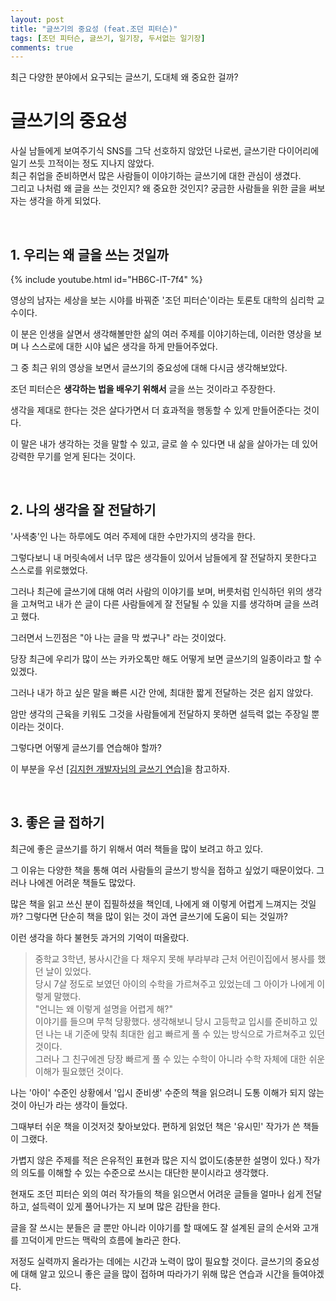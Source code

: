 ```yaml
---
layout: post
title: "글쓰기의 중요성 (feat.조던 피터슨)"
tags: [조던 피터슨, 글쓰기, 일기장, 두서없는 일기장]
comments: true
---
```


최근 다양한 분야에서 요구되는 글쓰기, 도대체 왜 중요한 걸까? 

# 글쓰기의 중요성

사실 남들에게 보여주기식 SNS를 그닥 선호하지 않았던 나로썬, 글쓰기란 다이어리에 일기 쓰듯 끄적이는 정도 지나지 않았다.<br>
최근 취업을 준비하면서 많은 사람들이 이야기하는 글쓰기에 대한 관심이 생겼다.<br>
그리고 나처럼 왜 글을 쓰는 것인지? 왜 중요한 것인지? 궁금한 사람들을 위한 글을 써보자는 생각을 하게 되었다.<br>

<br>

## 1. 우리는 왜 글을 쓰는 것일까

{% include youtube.html id="HB6C-lT-7f4" %}

영상의 남자는 세상을 보는 시야를 바꿔준 '조던 피터슨'이라는 토론토 대학의 심리학 교수이다. <br>

이 분은 인생을 살면서 생각해볼만한 삶의 여러 주제를 이야기하는데, 이러한 영상을 보며 나 스스로에 대한 시야 넓은 생각을 하게 만들어주었다.<br>

그 중 최근 위의 영상을 보면서 글쓰기의 중요성에 대해 다시금 생각해보았다.<br>

조던 피터슨은 **생각하는 법을 배우기 위해서** 글을 쓰는 것이라고 주장한다.<br>

생각을 제대로 한다는 것은 살다가면서 더 효과적을 행동할 수 있게 만들어준다는 것이다.<br>

이 말은 내가 생각하는 것을 말할 수 있고, 글로 쓸 수 있다면 내 삶을 살아가는 데 있어 강력한 무기를 얻게 된다는 것이다.<br>

<br>

## 2. 나의 생각을 잘 전달하기

'사색충'인 나는 하루에도 여러 주제에 대한 수만가지의 생각을 한다.<br>

그렇다보니 내 머릿속에서 너무 많은 생각들이 있어서 남들에게 잘 전달하지 못한다고 스스로를 위로했었다.<br>

그러나 최근에 글쓰기에 대해 여러 사람의 이야기를 보며, 버릇처럼 인식하던 위의 생각을 고쳐먹고 내가 쓴 글이 다른 사람들에게 잘 전달될 수 있을 지를 생각하며 글을 쓰려고 했다.<br>

그러면서 느낀점은 "아 나는 글을 막 썼구나" 라는 것이었다.<br>

당장 최근에 우리가 많이 쓰는 카카오톡만 해도 어떻게 보면 글쓰기의 일종이라고 할 수 있겠다.<br>

그러나 내가 하고 싶은 말을 빠른 시간 안에, 최대한 짧게 전달하는 것은 쉽지 않았다.<br>

암만 생각의 근육을 키워도 그것을 사람들에게 전달하지 못하면 설득력 없는 주장일 뿐이라는 것이다.<br>

그렇다면 어떻게 글쓰기를 연습해야 할까?

이 부분을 우선 [[김지헌 개발자님의 글쓰기 연습]](https://bosl95.github.io/%EA%B8%80%EC%97%B0%EC%8A%B5%EC%9D%98-%EA%B8%B0%EB%B3%B8/)을 참고하자.

<br>

## 3. 좋은 글 접하기

최근에 좋은 글쓰기를 하기 위해서 여러 책들을 많이 보려고 하고 있다.<br>

그 이유는 다양한 책을 통해 여러 사람들의 글쓰기 방식을 접하고 싶었기 때문이었다. 그러나 나에겐 어려운 책들도 많았다.<br>

많은 책을 읽고 쓰신 분이 집필하셨을 책인데, 나에게 왜 이렇게 어렵게 느껴지는 것일까? 그렇다면 단순히 책을 많이 읽는 것이 과연 글쓰기에 도움이 되는 것일까? <br>

이런 생각을 하다 불현듯 과거의 기억이 떠올랐다.<br>

> 중학교 3학년, 봉사시간을 다 채우지 못해 부랴부랴 근처 어린이집에서 봉사를 했던 날이 있었다.<br>
> 당시 7살 정도로 보였던 아이의 수학을 가르쳐주고 있었는데 그 아이가 나에게 이렇게 말했다.<br>
> "언니는 왜 이렇게 설명을 어렵게 해?" <br>
> 이야기를 들으며 무척 당황했다. 생각해보니 당시 고등학교 입시를 준비하고 있던 나는 내 기준에 맞춰 최대한 쉽고 빠르게 풀 수 있는 방식으로 가르쳐주고 있던 것이다.<br>
> 그러나 그 친구에겐 당장 빠르게 풀 수 있는 수학이 아니라 수학 자체에 대한 쉬운 이해가 필요했던 것이다.<br>

나는 '아이' 수준인 상황에서 '입시 준비생' 수준의 책을 읽으려니 도통 이해가 되지 않는 것이 아닌가 라는 생각이 들었다.<br>

그때부터 쉬운 책을 이것저것 찾아보았다. 편하게 읽었던 책은 '유시민' 작가가 쓴 책들이 그랬다.<br>

가볍지 않은 주제를 적은 은유적인 표현과 많은 지식 없이도(충분한 설명이 있다.) 작가의 의도를 이해할 수 있는 수준으로 쓰시는 대단한 분이시라고 생각했다.<br>

현재도 조던 피터슨 외의 여러 작가들의 책을 읽으면서 어려운 글들을 얼마나 쉽게 전달하고, 설득력이 있게 풀어나가는 지 보며 많은 감탄을 한다.<br>

글을 잘 쓰시는 분들은 글 뿐만 아니라 이야기를 할 때에도 잘 설계된 글의 순서와 고개를 끄덕이게 만드는 맥락의 흐름에 놀라곤 한다.<br>

저정도 실력까지 올라가는 데에는 시간과 노력이 많이 필요할 것이다. 글쓰기의 중요성에 대해 알고 있으니 좋은 글을 많이 접하며 따라가기 위해 많은 연습과 시간을 들여야겠다.<br>


<br>
